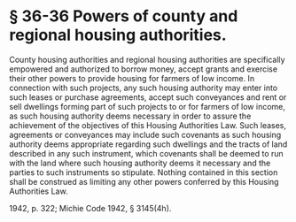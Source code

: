 # § 36-36 Powers of county and regional housing authorities.

<p>County housing authorities and regional housing authorities are specifically empowered and authorized to borrow money, accept grants and exercise their other powers to provide housing for farmers of low income. In connection with such projects, any such housing authority may enter into such leases or purchase agreements, accept such conveyances and rent or sell dwellings forming part of such projects to or for farmers of low income, as such housing authority deems necessary in order to assure the achievement of the objectives of this Housing Authorities Law. Such leases, agreements or conveyances may include such covenants as such housing authority deems appropriate regarding such dwellings and the tracts of land described in any such instrument, which covenants shall be deemed to run with the land where such housing authority deems it necessary and the parties to such instruments so stipulate. Nothing contained in this section shall be construed as limiting any other powers conferred by this Housing Authorities Law.</p><p>1942, p. 322; Michie Code 1942, § 3145(4h).</p>